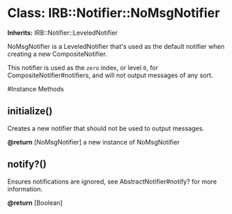# Class: IRB::Notifier::NoMsgNotifier
**Inherits:** IRB::Notifier::LeveledNotifier
    

NoMsgNotifier is a LeveledNotifier that's used as the default notifier when
creating a new CompositeNotifier.

This notifier is used as the `zero` index, or level `0`, for
CompositeNotifier#notifiers, and will not output messages of any sort.



#Instance Methods
## initialize() [](#method-i-initialize)
Creates a new notifier that should not be used to output messages.

**@return** [NoMsgNotifier] a new instance of NoMsgNotifier

## notify?() [](#method-i-notify?)
Ensures notifications are ignored, see AbstractNotifier#notify? for more
information.

**@return** [Boolean] 

